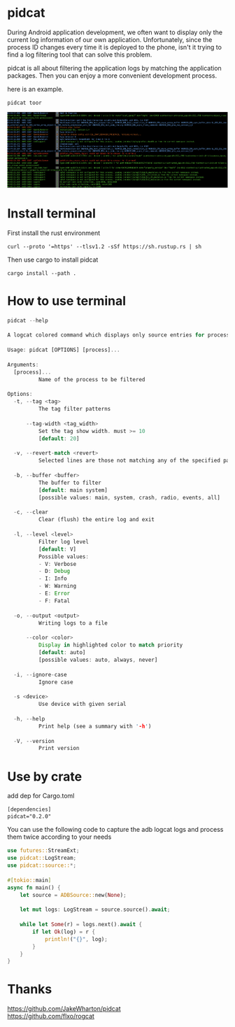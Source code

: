 # pidcat

During Android application development, we often want to display only the current log information of our own application. Unfortunately, since the process ID changes every time it is deployed to the phone, isn't it trying to find a log filtering tool that can solve this problem.

pidcat is all about filtering the application logs by matching the application packages. Then you can enjoy a more convenient development process.

here is an example.

```
pidcat toor
```

![ScreenShot](/asset/screen.png)

# Install terminal
First install the rust environment
```
curl --proto '=https' --tlsv1.2 -sSf https://sh.rustup.rs | sh
```
Then use cargo to install pidcat
```
cargo install --path .
```

# How to use terminal

```rust
pidcat --help

A logcat colored command which displays only source entries for processes of a specific application package.

Usage: pidcat [OPTIONS] [process]...

Arguments:
  [process]...
          Name of the process to be filtered

Options:
  -t, --tag <tag>
          The tag filter patterns

      --tag-width <tag_width>
          Set the tag show width. must >= 10
          [default: 20]

  -v, --revert-match <revert>
          Selected lines are those not matching any of the specified patterns.

  -b, --buffer <buffer>
          The buffer to filter
          [default: main system]
          [possible values: main, system, crash, radio, events, all]

  -c, --clear
          Clear (flush) the entire log and exit

  -l, --level <level>
          Filter log level
          [default: V]
          Possible values:
          - V: Verbose
          - D: Debug
          - I: Info
          - W: Warning
          - E: Error
          - F: Fatal

  -o, --output <output>
          Writing logs to a file

      --color <color>
          Display in highlighted color to match priority
          [default: auto]
          [possible values: auto, always, never]

  -i, --ignore-case
          Ignore case

  -s <device>
          Use device with given serial

  -h, --help
          Print help (see a summary with '-h')

  -V, --version
          Print version
```

# Use by crate
add dep for Cargo.toml
```
[dependencies]
pidcat="0.2.0"
```
You can use the following code to capture the adb logcat logs and process them twice according to your needs
```rust
use futures::StreamExt;
use pidcat::LogStream;
use pidcat::source::*;

#[tokio::main]
async fn main() {
    let source = ADBSource::new(None);

    let mut logs: LogStream = source.source().await;

    while let Some(r) = logs.next().await {
        if let Ok(log) = r {
            println!("{}", log);
        }
    }
}
```

# Thanks
https://github.com/JakeWharton/pidcat </br>
https://github.com/flxo/rogcat
